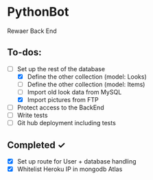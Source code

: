 # PythonBot
Rewaer Back End

## To-dos:
- [ ] Set up the rest of the database
    - [x] Define the other collection (model: Looks)
    - [ ] Define the other collection (model: Items)
    - [ ] Import old look data from MySQL
    - [x] Import pictures from FTP
- [ ] Protect access to the BackEnd 
- [ ] Write tests
- [ ] Git hub deployment including tests

## Completed ✓
- [x] Set up route for User + database handling
- [x] Whitelist Heroku IP in mongodb Atlas